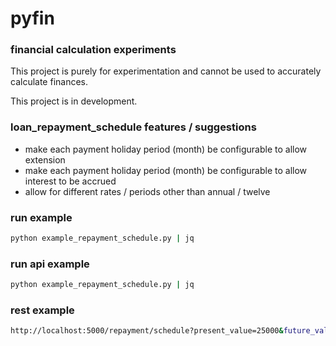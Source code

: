 # pyfin
### financial calculation experiments

This project is purely for experimentation and cannot be used to accurately calculate finances.

This project is in development.

### loan_repayment_schedule features / suggestions
* make each payment holiday period (month) be configurable to allow extension
* make each payment holiday period (month) be configurable to allow interest to be accrued
* allow for different rates / periods other than annual / twelve

### run example
```bash
python example_repayment_schedule.py | jq
```

### run api example
```bash
python example_repayment_schedule.py | jq
```

### rest example
```bash
http://localhost:5000/repayment/schedule?present_value=25000&future_value=5000&rate=5.56&number_of_payments=24&payment_holiday=2,3,4&accrue_interest=true&extended=false
```